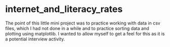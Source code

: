 # internet_and_literacy_rates

The point of this little mini project was to practice working with data in csv files, which I had not done in a 
while and to practice sorting data and plotting using matplotlib. I wanted to allow myself to get a feel for this 
as it is a potential interview activity.
